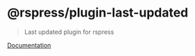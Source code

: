 # @rspress/plugin-last-updated

> Last updated plugin for rspress

[Documentation](https://rspress.dev/plugin/official-plugins/last-updated)
